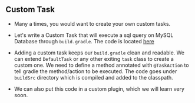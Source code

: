 ## Custom Task

* Many a times, you would want to create your own custom tasks.

* Let's write a Custom Task that will execute a sql query on MySQL Database through `build.gradle`. The code is located [here](03-Custom-Task)

* Adding a custom task keeps our `build.gradle` clean and readable. We can extend `DefaultTask` or any other exiting `task` class to create a custom one. We need to define a method annotated with `@TaskAction` to tell gradle the method/action to be executed. The code goes under `buildSrc` directory which is compiled and added to the classpath.

* We can also put this code in a custom plugin, which we will learn very soon.
